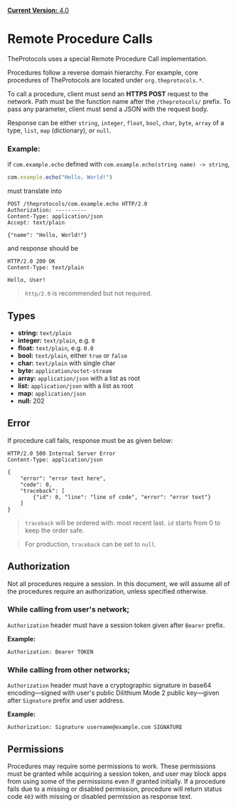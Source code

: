 [**Current Version:** 4.0](README.md)

# Remote Procedure Calls

TheProtocols uses a special Remote Procedure Call implementation.

Procedures follow a reverse domain hierarchy. For example, core procedures of TheProtocols are located under `org.theprotocols.*`.

To call a procedure, client must send an **HTTPS POST** request to the network. Path must be the function name after the `/theprotocols/` prefix. To pass any parameter, client must send a JSON with the request body.

Response can be either `string`, `integer`, `float`, `bool`, `char`, `byte`, `array` of a type, `list`, `map` (dictionary), or `null`.

### Example:

if `com.example.echo` defined with `com.example.echo(string name) -> string`,

```js
com.example.echo("Hello, World!")
```

must translate into

```plaintext
POST /theprotocols/com.example.echo HTTP/2.0
Authorization: ----------
Content-Type: application/json
Accept: text/plain

{"name": "Hello, World!"}
```

and response should be

```
HTTP/2.0 200 OK
Content-Type: text/plain

Hello, User!
```

> `http/2.0` is recommended but not required.

## Types

- **string:** `text/plain`
- **integer:** `text/plain`, e.g. `0`
- **float:** `text/plain`, e.g. `0.0`
- **bool:** `text/plain`, either `true` or `false`
- **char:** `text/plain` with single char
- **byte:** `application/octet-stream`
- **array:** `application/json` with a list as root
- **list:** `application/json` with a list as root
- **map:** `application/json`
- **null:** 202

## Error

If procedure call fails, response must be as given below:

```plaintext
HTTP/2.0 500 Internal Server Error
Content-Type: application/json

{
    "error": "error text here",
    "code": 0,
    "traceback": [
        {"id": 0, "line": "line of code", "error": "error text"}
    ]
}
```

> `traceback` will be ordered with: most recent last. `id` starts from 0 to keep the order safe.

> For production, `traceback` can be set to `null`.

## Authorization

Not all procedures require a session. In this document, we will assume all of the procedures require an authorization, unless specified otherwise.

### While calling from user's network;

`Authorization` header must have a session token given after `Bearer` prefix.

**Example:**
```plaintext
Authorization: Bearer TOKEN
```

### While calling from other networks;

`Authorization` header must have a cryptographic signature in base64 encoding—signed with user's public Dilithium Mode 2 public key—given after `Signature` prefix and user address.

**Example:**
```plaintext
Authorization: Signature username@example.com SIGNATURE
```

## Permissions

Procedures may require some permissions to work. These permissions must be granted while acquiring a session token, and user may block apps from using some of the permissions even if granted initially. If a procedure fails due to a missing or disabled permission, procedure will return status code `403` with missing or disabled permission as response text.